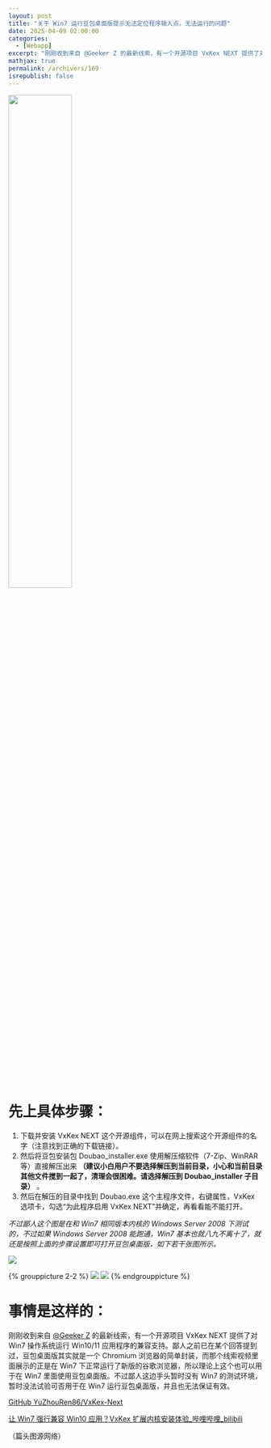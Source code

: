 ```yaml
---
layout: post
title: "关于 Win7 运行豆包桌面版提示无法定位程序输入点，无法运行的问题"
date: 2025-04-09 02:00:00
categories: 
  - [Webapp]
excerpt: "刚刚收到来自 @Geeker Z 的最新线索，有一个开源项目 VxKex NEXT 提供了对 Win7 操作系统运行 Win10/11 应用程序的兼容支持。鄙人之前已在某个回答提到过，豆包桌面版其实就是一个 Chromium 浏览器的简单封装，而那个线索视频里面展示的正是在 Win7 下正常运行了新版的谷歌浏览器，所以理论上这个也可以用于在 Win7 里面使用豆包桌面版。不过鄙人这边手头暂时没有 Win7 的测试环境，暂时没法试验可否用于在 Win7 运行豆包桌面版，并且也无法保证有效。"
mathjax: true
permalink: /archivers/169
isrepublish: false
---
```


<!-- ![](https://images.weserv.nl?url=https://www.callmysoft.com/ueditor/php/upload/image/20250108/1736340480423184.png) -->
<img src="https://images.weserv.nl?url=https://www.callmysoft.com/ueditor/php/upload/image/20250108/1736340480423184.png" width="50%"></img>

# 先上具体步骤：

1. 下载并安装 VxKex NEXT 这个开源组件，可以在网上搜索这个开源组件的名字（注意找到正确的下载链接）。
2. 然后将豆包安装包 Doubao_installer.exe 使用解压缩软件（7-Zip、WinRAR 等）直接解压出来 **（建议小白用户不要选择解压到当前目录，小心和当前目录其他文件搅到一起了，清理会很困难。请选择解压到 Doubao_installer 子目录）** 。
3. 然后在解压的目录中找到 Doubao.exe 这个主程序文件，右键属性，VxKex 选项卡，勾选“为此程序启用 VxKex NEXT”并确定，再看看能不能打开。

*不过鄙人这个图是在和 Win7 相同版本内核的 Windows Server 2008 下测试的，不过如果 Windows Server 2008 能跑通，Win7 基本也就八九不离十了，就还是按照上面的步骤设置即可打开豆包桌面版，如下若干张图所示。*

![](https://images.weserv.nl?url=https://picx.zhimg.com/v2-4ea31bba2bc3eef8f7b72c2b1c6fe08d_r.png)

{% grouppicture 2-2 %}
![](https://images.weserv.nl?url=https://pic3.zhimg.com/v2-a986a3e626c8c2e0774f8bc3e54c5c96_r.png)
![](https://images.weserv.nl?url=https://pic1.zhimg.com/v2-59ed271749f9c3d77aff048c62ba633e_r.png)
{% endgrouppicture %}

# 事情是这样的：

刚刚收到来自 [@Geeker Z](https://space.bilibili.com/85914396) 的最新线索，有一个开源项目 VxKex NEXT 提供了对 Win7 操作系统运行 Win10/11 应用程序的兼容支持。鄙人之前已在某个回答提到过，豆包桌面版其实就是一个 Chromium 浏览器的简单封装，而那个线索视频里面展示的正是在 Win7 下正常运行了新版的谷歌浏览器，所以理论上这个也可以用于在 Win7 里面使用豆包桌面版。不过鄙人这边手头暂时没有 Win7 的测试环境，暂时没法试验可否用于在 Win7 运行豆包桌面版，并且也无法保证有效。

[GitHub YuZhouRen86/VxKex-Next](https://github.com/YuZhouRen86/VxKex-Next/releases/latest)

[让 Win7 强行兼容 Win10 应用？VxKex 扩展内核安装体验_哔哩哔哩_bilibili](https://www.bilibili.com/video/BV1SedHYsE6b/)

（篇头图源网络）